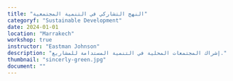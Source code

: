 ```yaml
---
title: "النهج التشاركي في التنمية المجتمعية"
categoryf: "Sustainable Development"
date: 2024-01-01
location: "Marrakech"
workshop: true
instructor: "Eastman Johnson"
description: "إشراك المجتمعات المحلية في التنمية المستدامة للمشاريع."
thumbnail: "sincerly-green.jpg"
document: ""
---
```

